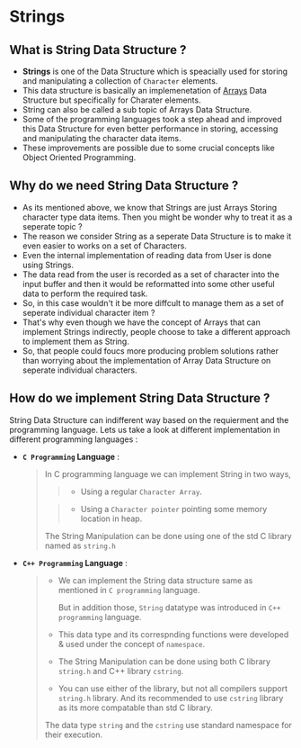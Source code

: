 # Strings

## What is String Data Structure ?

- **Strings** is one of the Data Structure which is speacially used for storing and manipulating a collection of `Character` elements.
- This data structure is basically an implemenetation of [Arrays](../Array_Data_Structure "Learn Arrays Data Structure") Data Structure but specifically for Charater elements.
- String can also be called a sub topic of Arrays Data Structure.
- Some of the programming languages took a step ahead and improved this Data Structure for even better performance in storing, accessing and manipulating the character data items.
- These improvements are possible due to some crucial concepts like Object Oriented Programming.

## Why do we need String Data Structure ?

- As its mentioned above, we know that Strings are just Arrays Storing character type data items. Then you might be wonder why to treat it as a seperate topic ?
- The reason we consider String as a seperate Data Structure is to make it even easier to works on a set of Characters.
- Even the internal implementation of reading data from User is done using Strings.
- The data read from the user is recorded as a set of character into the input buffer and then it would be reformatted into some other useful data to perform the required task.
- So, in this case wouldn't it be more diffcult to manage them as a set of seperate individual character item ?
- That's why even though we have the concept of Arrays that can implement Strings indirectly, people choose to take a different approach to implement them as String.
- So, that people could foucs more producing problem solutions rather than worrying about the implementation of Array Data Structure on seperate individual characters.

## How do we implement String Data Structure ?

String Data Structure can indifferent way based on the requierment and the programming language. 
Lets us take a look at different implementation in different programming languages :

- **`C Programming` Language** :

  > In C programming language we can implement String in two ways,
  >
  >> - Using a regular `Character Array`.
  >
  >> - Using a `Character pointer` pointing some memory location in heap.
  >
  > The String Manipulation can be done using one of the std C library named as `string.h`
  
- **`C++ Programming` Language** :
  
  > - We can implement the String data structure same as mentioned in `C programming` language.
  >
  >   But in addition those, `String` datatype was introduced in `C++ programming` language.
  >
  > - This data type and its correspnding functions were developed & used under the concept of `namespace`.
  >
  > - The String Manipulation can be done using both C library `string.h` and C++ library `cstring`.
  >
  > - You can use either of the library, but not all compilers support `string.h` library. And its recommended to use `cstring` library as its more compatable than std C library.
  >
  > The data type `string` and the `cstring` use standard namespace for their execution.
